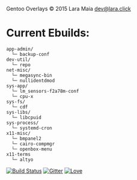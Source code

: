 Gentoo Overlays © 2015 Lara Maia [dev@lara.click](mailto:dev@lara.click)

# Current Ebuilds:

```
app-admin/
  └─ backup-conf
dev-util/
  └─ repo
net-misc/
  └─ megasync-bin
  └─ nullidentdmod
sys-app/
  └─ lm_sensors-f2a78m-conf
  └─ cpu-x
sys-fs/
  └─ cdf
sys-libs/
  └─ libcpuid
sys-process/
  └─ systemd-cron
x11-misc/
  └─ bmpanel2
  └─ cairo-compmgr
  └─ openbox-menu
x11-terms
  └─ altyo
```

[![Build Status](https://travis-ci.org/ShyPixie/Overlays.svg?branch=master)](https://travis-ci.org/ShyPixie/Overlays) [![Gitter](https://badges.gitter.im/Join%20Chat.svg)](https://gitter.im/ShyPixie/Overlays?utm_source=badge&utm_medium=badge&utm_campaign=pr-badge) [![Love](https://img.shields.io/badge/BUILT%20WITH-Love-red.svg)](http://lara.click)
